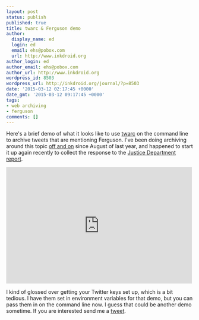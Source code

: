```yaml
---
layout: post
status: publish
published: true
title: twarc & Ferguson demo
author:
  display_name: ed
  login: ed
  email: ehs@pobox.com
  url: http://www.inkdroid.org
author_login: ed
author_email: ehs@pobox.com
author_url: http://www.inkdroid.org
wordpress_id: 8503
wordpress_url: http://inkdroid.org/journal/?p=8503
date: '2015-03-12 02:17:45 +0000'
date_gmt: '2015-03-12 09:17:45 +0000'
tags:
- web archiving
- ferguson
comments: []
---
```

<p>Here's a brief demo of what it looks like to use <a href="http://github.com/edsu/twarc">twarc</a> on the command line to archive tweets that are mentioning Ferguson. I've been doing archiving around this topic <a href="http://inkdroid.org/journal/2014/08/30/a-ferguson-twitter-archive/">off and on</a> since August of last year, and happened to start it up again recently to collect the response to the <a href="http://www.nytimes.com/2015/03/05/us/us-calls-on-ferguson-to-overhaul-criminal-justice-system.html">Justice Department report</a>.</p>
<p><iframe src="https://player.vimeo.com/video/121974231" width="500" height="313" frameborder="0" webkitallowfullscreen mozallowfullscreen allowfullscreen></iframe></p>
<p>I kind of glossed over getting your Twitter keys set up, which is a bit tedious. I have them set in environment variables for that demo, but you can pass them in on the command line now. I guess that could be another demo sometime. If you are interested send me a <a href="http://twitter.com/edsu">tweet</a>.</p>
